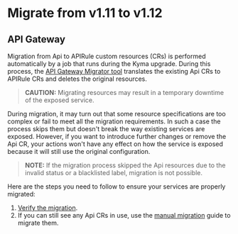 # Migrate from v1.11 to v1.12

## API Gateway

Migration from Api to APIRule custom resources (CRs) is performed automatically by a job that runs during the Kyma upgrade. During this process, the [API Gateway Migrator tool](https://github.com/kyma-project/kyma/blob/master/components/api-gateway-migrator/README.md#api-gateway-migrator) translates the existing Api CRs to APIRule CRs and deletes the original resources.

>**CAUTION:** Migrating resources may result in a temporary downtime of the exposed service. 

During migration, it may turn out that some resource specifications are too complex or fail to meet all the migration requirements. In such a case the process skips them but doesn't break the way existing services are exposed. However, if you want to introduce further changes or remove the Api CR, your actions won't have any effect on how the service is exposed because it will still use the original configuration.  

>**NOTE:** If the migration process skipped the Api resources due to the invalid status or a blacklisted label, migration is not possible.

Here are the steps you need to follow to ensure your services are properly migrated:

1. [Verify the migration](https://github.com/kyma-project/kyma/blob/1.12/docs/api-gateway/03-04-migration.md#verify-the-automatic-migration). 
2. If you can still see any Api CRs in use, use the [manual migration](https://github.com/kyma-project/kyma/blob/1.12/docs/api-gateway/03-04-migration.md#manual-migration) guide to migrate them.